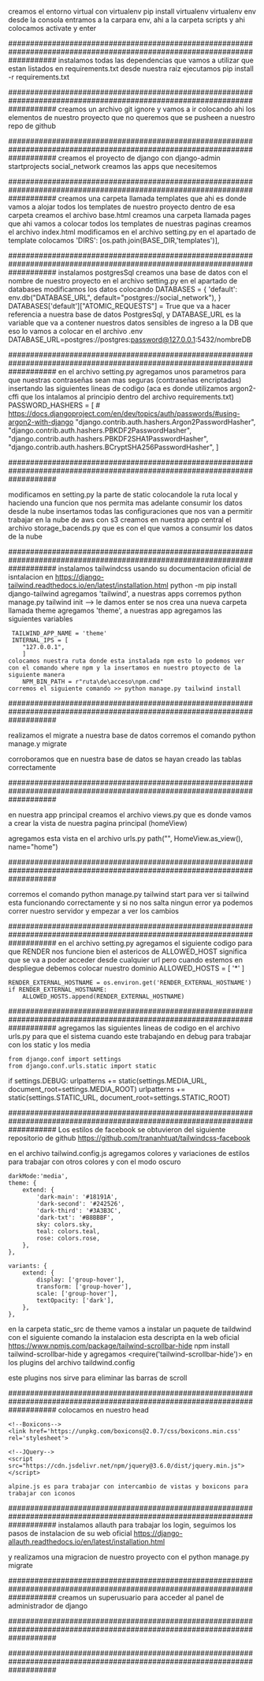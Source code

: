 creamos el entorno virtual con virtualenv
    pip install virtualenv
    virtualenv env
    desde la consola entramos a la carpara env, ahi a la carpeta scripts y ahi colocamos activate y enter


###########################################################################################################################
instalamos todas las dependencias que vamos a utilizar que estan listados en requirements.txt
    desde nuestra raiz ejecutamos
    pip install -r requirements.txt


###########################################################################################################################
creamos un archivo git ignore y vamos a ir colocando ahi los elementos de nuestro proyecto que no queremos que se pusheen a nuestro repo de github


###########################################################################################################################
creamos el proyecto de django con django-admin startprojects social_network
creamos las apps que necesitemos


###########################################################################################################################
creamos una carpeta llamada templates que ahi es donde vamos a alojar todos los templates de nuestro proyecto
dentro de esa carpeta creamos el archivo base.html
creamos una carpeta llamada pages que ahi vamos a colocar todos los templates de nuestras paginas
creamos el archivo index.html
modificamos en el archivo setting.py en el apartado de template colocamos 'DIRS': [os.path.join(BASE_DIR,'templates')],


###########################################################################################################################
instalamos postgresSql
creamos una base de datos con el nombre de nuestro proyecto
en el archivo setting.py en el apartado de databases modificamos los datos colocando
    DATABASES = {
    'default': env.db("DATABASE_URL", default="postgres://social_network"),
    }
    DATABASES['default']["ATOMIC_REQUESTS"] = True
que va a hacer referencia a nuestra base de datos PostgresSql, y  DATABASE_URL es la variable que va a contener nuestros datos sensibles de ingreso a la DB que eso lo vamos a colocar en el archivo .env
    DATABASE_URL=postgres://postgres:password@127.0.0.1:5432/nombreDB


###########################################################################################################################
en el archivo setting.py agregamos unos parametros para que nuestras contraseñas sean mas seguras (contraseñas encriptadas) insertando las siguientes lineas de codigo (aca es donde utilizamos argon2-cffi que los intalamos al principio dentro del archivo requirements.txt)
    PASSWORD_HASHERS = [
        # https://docs.djangoproject.com/en/dev/topics/auth/passwords/#using-argon2-with-django
        "django.contrib.auth.hashers.Argon2PasswordHasher",
        "django.contrib.auth.hashers.PBKDF2PasswordHasher",
        "django.contrib.auth.hashers.PBKDF2SHA1PasswordHasher",
        "django.contrib.auth.hashers.BCryptSHA256PasswordHasher",
    ]


###########################################################################################################################

modificamos en setting.py la parte de static colocandole la ruta local y haciendo una funcion que nos permita mas adelante consumir los datos desde la nube
insertamos todas las configuraciones que nos van a permitir trabajar en la nube de aws con s3
creamos en nuestra app central el archivo storage_bacends.py que es con el que vamos a consumir los datos de la nube


###########################################################################################################################
instalamos tailwindcss usando su documentacion oficial de isntalacion en https://django-tailwind.readthedocs.io/en/latest/installation.html
    python -m pip install django-tailwind
    agregamos 'tailwind', a nuestras apps
    corremos python manage.py tailwind init --> le damos enter
    se nos crea una nueva carpeta llamada theme
    agregamos 'theme', a nuestras app
    agregamos las siguientes variables

     TAILWIND_APP_NAME = 'theme'
     INTERNAL_IPS = [
        "127.0.0.1",
        ]
    colocamos nuestra ruta donde esta instalada npm esto lo podemos ver con el comando where npm y la insertamos en nuestro ptoyecto de la siguiente manera
        NPM_BIN_PATH = r"ruta\de\acceso\npm.cmd"
    corremos el siguiente comando >> python manage.py tailwind install


###########################################################################################################################

realizamos el migrate a nuestra base de datos corremos el comando
    python manage.y migrate

corroboramos que en nuestra base de datos se hayan creado las tablas correctamente

###########################################################################################################################

en nuestra app principal creamos el archivo views.py que es donde vamos a crear la vista de nuestra pagina principal (homeView)

agregamos esta vista en el archivo urls.py
    path("", HomeView.as_view(), name="home")


###########################################################################################################################

corremos el comando 
    python manage.py tailwind start
para ver si tailwind esta funcionando correctamente
y si no nos salta ningun error ya podemos correr nuestro servidor y empezar a ver los cambios


###########################################################################################################################
 en el archivo setting.py agregamos el siguiente codigo para que RENDER nos funcione bien el astericos de ALLOWED_HOST significa que se va a poder acceder desde cualquier url pero cuando estemos en despliegue debemos colocar nuestro dominio
    ALLOWED_HOSTS = [
    '*'
    ]

    RENDER_EXTERNAL_HOSTNAME = os.environ.get('RENDER_EXTERNAL_HOSTNAME')
    if RENDER_EXTERNAL_HOSTNAME:
        ALLOWED_HOSTS.append(RENDER_EXTERNAL_HOSTNAME)

###########################################################################################################################
 agregamos las siguientes lineas de codigo en el archivo urls.py para que el sistema cuando este trabajando en debug para trabajar con los static y los media

    from django.conf import settings
    from django.conf.urls.static import static

 if settings.DEBUG:
    urlpatterns += static(settings.MEDIA_URL, document_root=settings.MEDIA_ROOT)
    urlpatterns += static(settings.STATIC_URL, document_root=settings.STATIC_ROOT)

###########################################################################################################################
 Los estilos de facebook se obtuvieron del siguiente repositorio de github 
https://github.com/trananhtuat/tailwindcss-facebook

 en el archivo tailwind.config.js agregamos colores y variaciones de estilos para trabajar con otros colores y con el modo oscuro

    darkMode:'media',
    theme: {
        extend: {
            'dark-main': '#18191A',
            'dark-second': '#242526',
            'dark-third': '#3A3B3C',
            'dark-txt': '#B8BBBF',
            sky: colors.sky,
            teal: colors.teal,
            rose: colors.rose,
        },
    },
    
    variants: {
        extend: {
            display: ['group-hover'],
            transform: ['group-hover'],
            scale: ['group-hover'],
            textOpacity: ['dark'],
        },
    },

 en la carpeta static_src de theme vamos a instalar un paquete de taildwind con el siguiente comando
 la instalacion esta descripta en la web oficial https://www.npmjs.com/package/tailwind-scrollbar-hide
    npm install tailwind-scrollbar-hide
y agregamos <require('tailwind-scrollbar-hide')> en los plugins del archivo taildwind.config

este plugins nos sirve para eliminar las barras de scroll

###########################################################################################################################
 colocamos en nuestro head
    <!--AlpineJS-->
    <script src="https://cdn.jsdelivr.net/gh/alpinejs/alpine@v2.8.2/dist/alpine.min.js" defer></script>

    <!--Boxicons-->
    <link href='https://unpkg.com/boxicons@2.0.7/css/boxicons.min.css' rel='stylesheet'>

    <!--JQuery-->
    <script src="https://cdn.jsdelivr.net/npm/jquery@3.6.0/dist/jquery.min.js"></script>

    alpine.js es para trabajar con intercambio de vistas y boxicons para trabajar con iconos


###########################################################################################################################
instalamos allauth para trabajar los login, seguimos los pasos de instalacion de su web oficial
https://django-allauth.readthedocs.io/en/latest/installation.html

y realizamos una migracion de nuestro proyecto con el python manage.py migrate

###########################################################################################################################
creamos un superusuario para acceder al panel de administrador de django


###########################################################################################################################


###########################################################################################################################